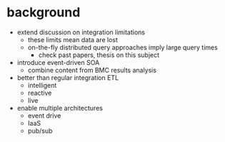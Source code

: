 
# background

- extend discussion on integration limitations
	- these limits mean data are lost
	- on-the-fly distributed query approaches imply large query times
		- check past papers, thesis on this subject
- introduce event-driven SOA
	- combine content from BMC results analysis
- better than regular integration ETL
	- intelligent
	- reactive
	- live
- enable multiple architectures
	- event drive
	- IaaS
	- pub/sub
